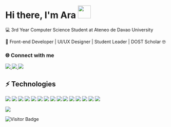 <h1 align="left">Hi there, I'm Ara <img src="https://raw.githubusercontent.com/aemmadi/aemmadi/master/wave.gif" width="40"></h1>
<p align="left">💻 3rd Year Computer Science Student at Ateneo de Davao University</p>
<p align="left">🎨 Front-end Developer | UI/UX Designer | Student Leader | DOST Scholar 🤓</p>

<h3 align="left"><b>🌐 Connect with me</b></h3>
<p align="left">
  <a href="https://www.linkedin.com/in/agmmejorada">
    <img src="https://img.shields.io/badge/LinkedIn-0077B5?style=flat&logo=linkedin&logoColor=white" />
  </a>
  <a href="mailto:arabella.mejorada@gmail.com">
    <img src="https://img.shields.io/badge/Gmail-D14836?style=flat&logo=gmail&logoColor=white" />
  </a>
  <a href="https://www.behance.net/agmejorada">
    <img src="https://img.shields.io/badge/Behance-1769FF?style=flat&logo=behance&logoColor=white" />
  </a>
</p>


## ⚡ Technologies

<p align="left">
  <img src="https://img.shields.io/badge/JavaScript-F7DF1E?style=flat&logo=javascript&logoColor=black" />
  <img src="https://img.shields.io/badge/Node.js-339933?style=flat&logo=node.js&logoColor=white" />
  <img src="https://img.shields.io/badge/Python-3776AB?style=flat&logo=python&logoColor=white" />
  <img src="https://img.shields.io/badge/React-20232A?style=flat&logo=react&logoColor=61DAFB" />
  <img src="https://img.shields.io/badge/HTML5-E34F26?style=flat&logo=html5&logoColor=white" />
  <img src="https://img.shields.io/badge/CSS3-1572B6?style=flat&logo=css3&logoColor=white" />
  <img src="https://img.shields.io/badge/TypeScript-007ACC?style=flat&logo=typescript&logoColor=white" />
  <img src="https://img.shields.io/badge/PostgreSQL-4169E1?style=flat&logo=postgresql&logoColor=white" />
  <img src="https://img.shields.io/badge/Git-F05032?style=flat&logo=git&logoColor=white" />
  <img src="https://img.shields.io/badge/GitHub-181717?style=flat&logo=github&logoColor=white" />
  <img src="https://img.shields.io/badge/Pandas-150458?style=flat&logo=pandas&logoColor=white" />
  <img src="https://img.shields.io/badge/NumPy-013243?style=flat&logo=numpy&logoColor=white" />
  <img src="https://img.shields.io/badge/Google_Colab-F9AB00?style=flat&logo=google-colab&logoColor=black" />
  <img src="https://img.shields.io/badge/Figma-F24E1E?style=flat&logo=figma&logoColor=white" />
  <img src="https://img.shields.io/badge/Next.js-000000?style=flat&logo=next.js&logoColor=white" />
</p>


<p align="left">
  <img src="https://nirzak-streak-stats.vercel.app/?user=arabellamejorada&theme=transparent&hide_border=true" />
</p>

<p align="left">
  <img src="https://visitor-badge.laobi.icu/badge?page_id=agmmejorada.agmmejorada" alt="Visitor Badge" />
</p>
